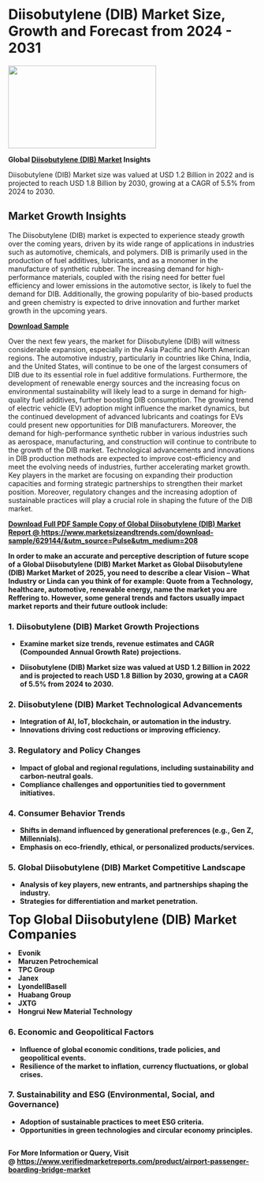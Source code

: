 <H1>Diisobutylene (DIB) Market Size, Growth and Forecast from 2024 - 2031</H1><img class="aligncenter size-medium wp-image-584254" src="https://thirdeyenews.in/wp-content/uploads/2024/09/Global-Market-Research-300x168.jpeg" alt="" width="300" height="168" /><p><strong>Global&nbsp;<a href="https://www.marketsizeandtrends.com/download-sample/629144/&amp;utm_source=Pulse&amp;utm_medium=208">Diisobutylene (DIB) Market</a> Insights</strong></p><p>Diisobutylene (DIB) Market size was valued at USD 1.2 Billion in 2022 and is projected to reach USD 1.8 Billion by 2030, growing at a CAGR of 5.5% from 2024 to 2030.</p><p><h2>Market Growth Insights</h2> <p>The Diisobutylene (DIB) market is expected to experience steady growth over the coming years, driven by its wide range of applications in industries such as automotive, chemicals, and polymers. DIB is primarily used in the production of fuel additives, lubricants, and as a monomer in the manufacture of synthetic rubber. The increasing demand for high-performance materials, coupled with the rising need for better fuel efficiency and lower emissions in the automotive sector, is likely to fuel the demand for DIB. Additionally, the growing popularity of bio-based products and green chemistry is expected to drive innovation and further market growth in the upcoming years.</p> <p><strong><a href="#">Download Sample</a></strong></p> <p>Over the next few years, the market for Diisobutylene (DIB) will witness considerable expansion, especially in the Asia Pacific and North American regions. The automotive industry, particularly in countries like China, India, and the United States, will continue to be one of the largest consumers of DIB due to its essential role in fuel additive formulations. Furthermore, the development of renewable energy sources and the increasing focus on environmental sustainability will likely lead to a surge in demand for high-quality fuel additives, further boosting DIB consumption. The growing trend of electric vehicle (EV) adoption might influence the market dynamics, but the continued development of advanced lubricants and coatings for EVs could present new opportunities for DIB manufacturers. Moreover, the demand for high-performance synthetic rubber in various industries such as aerospace, manufacturing, and construction will continue to contribute to the growth of the DIB market. Technological advancements and innovations in DIB production methods are expected to improve cost-efficiency and meet the evolving needs of industries, further accelerating market growth. Key players in the market are focusing on expanding their production capacities and forming strategic partnerships to strengthen their market position. Moreover, regulatory changes and the increasing adoption of sustainable practices will play a crucial role in shaping the future of the DIB market.</p> <p><strong><a href="#"></p><p><span class=""><strong>Download Full PDF Sample Copy of Global Diisobutylene (DIB) Market Report</strong> @ <a href="https://www.marketsizeandtrends.com/download-sample/629144/&amp;utm_source=Pulse&amp;utm_medium=208" target="_blank">https://www.marketsizeandtrends.com/download-sample/629144/&amp;utm_source=Pulse&amp;utm_medium=208</a></span></p><p>In order to make an accurate and perceptive description of future scope of a Global&nbsp;Diisobutylene (DIB) Market Market as Global&nbsp;Diisobutylene (DIB) Market Market of 2025, you need to describe a clear Vision &ndash; What Industry or Linda can you think of for example: Quote from a Technology, healthcare, automotive, renewable energy, name the market you are Reffering to. However, some general trends and factors usually impact market reports and their future outlook include:</p><h3>1.&nbsp;<strong>Diisobutylene (DIB) Market Growth Projections</strong></h3><ul><li>Examine market size trends, revenue estimates and CAGR (Compounded Annual Growth Rate) projections.</li><li><p>Diisobutylene (DIB) Market size was valued at USD 1.2 Billion in 2022 and is projected to reach USD 1.8 Billion by 2030, growing at a CAGR of 5.5% from 2024 to 2030.</p></li></ul><h3>2.&nbsp;<strong>Diisobutylene (DIB) Market Technological Advancements</strong></h3><ul><li>Integration of AI, IoT, blockchain, or automation in the industry.</li><li>Innovations driving cost reductions or improving efficiency.</li></ul><h3>3.&nbsp;<strong>Regulatory and Policy Changes</strong></h3><ul><li>Impact of global and regional regulations, including sustainability and carbon-neutral goals.</li><li>Compliance challenges and opportunities tied to government initiatives.</li></ul><h3>4.&nbsp;<strong>Consumer Behavior Trends</strong></h3><ul><li>Shifts in demand influenced by generational preferences (e.g., Gen Z, Millennials).</li><li>Emphasis on eco-friendly, ethical, or personalized products/services.</li></ul><h3>5.&nbsp;<strong>Global Diisobutylene (DIB) Market Competitive Landscape</strong></h3><ul><li>Analysis of key players, new entrants, and partnerships shaping the industry.</li><li>Strategies for differentiation and market penetration.</li></ul><p data-pm-slice="1 1 []"><span style="color: inherit; font-family: inherit; font-size: 25px;">Top Global Diisobutylene (DIB) Market Companies</span></p><div class="" data-test-id=""><p><li>Evonik</li><li> Maruzen Petrochemical</li><li> TPC Group</li><li> Janex</li><li> LyondellBasell</li><li> Huabang Group</li><li> JXTG</li><li> Hongrui New Material Technology</li></p></div><h3>6.&nbsp;<strong>Economic and Geopolitical Factors</strong></h3><ul><li>Influence of global economic conditions, trade policies, and geopolitical events.</li><li>Resilience of the market to inflation, currency fluctuations, or global crises.</li></ul><h3>7.&nbsp;<strong>Sustainability and ESG (Environmental, Social, and Governance)</strong></h3><ul><li>Adoption of sustainable practices to meet ESG criteria.</li><li>Opportunities in green technologies and circular economy principles.</li></ul><h2><strong style="font-size: 14px;">For More Information or Query, Visit @&nbsp;</strong><a style="background-color: #ffffff; font-size: 14px;" href="https://www.marketsizeandtrends.com/report/diisobutylene-dib-market/" target="_blank">https://www.verifiedmarketreports.com/product/airport-passenger-boarding-bridge-market</a></h2>
